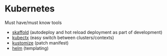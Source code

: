 # Kubernetes

Must have/must know tools

* [skaffold](https://skaffold.dev/) (autodeploy and hot reload deployment as part of development)
* [kubectx](https://github.com/ahmetb/kubectx) (easy switch between clusters/contexts)
* [kustomize](https://github.com/kubernetes-sigs/kustomize) (patch manifest)
* [helm](https://helm.sh/) (templating)
